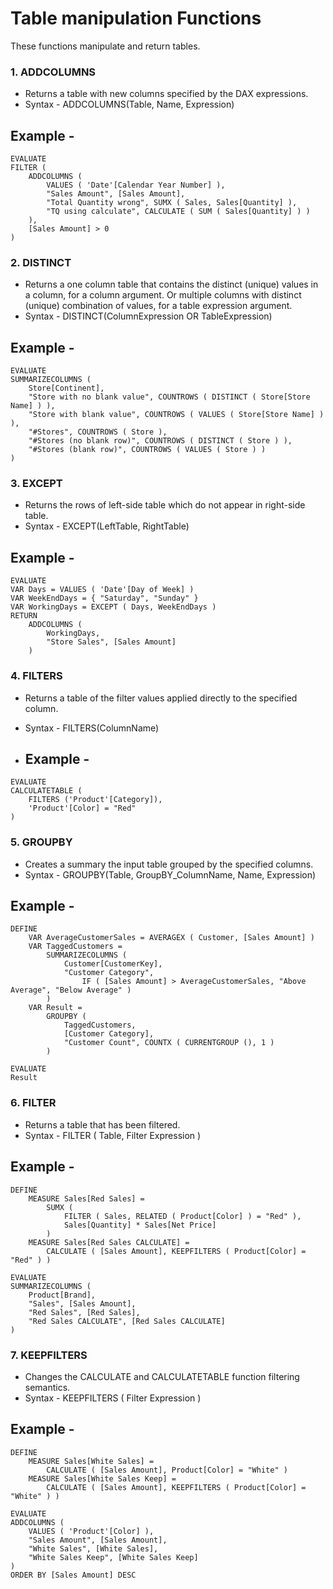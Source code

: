 # Table manipulation Functions
These functions manipulate and return tables.

### 1. ADDCOLUMNS
- Returns a table with new columns specified by the DAX expressions.
- Syntax - ADDCOLUMNS(Table, Name, Expression)

## Example -
```dax
EVALUATE
FILTER (
    ADDCOLUMNS (
        VALUES ( 'Date'[Calendar Year Number] ),
        "Sales Amount", [Sales Amount],
        "Total Quantity wrong", SUMX ( Sales, Sales[Quantity] ),
        "TQ using calculate", CALCULATE ( SUM ( Sales[Quantity] ) )
    ),
    [Sales Amount] > 0
)
```

### 2. DISTINCT
- Returns a one column table that contains the distinct (unique) values in a column, for a column argument. Or multiple columns with distinct (unique) combination of values, for a table expression argument.
- Syntax - DISTINCT(ColumnExpression OR TableExpression)

## Example -
```dax
EVALUATE
SUMMARIZECOLUMNS (
    Store[Continent],
    "Store with no blank value", COUNTROWS ( DISTINCT ( Store[Store Name] ) ),
    "Store with blank value", COUNTROWS ( VALUES ( Store[Store Name] ) ),
    "#Stores", COUNTROWS ( Store ),
    "#Stores (no blank row)", COUNTROWS ( DISTINCT ( Store ) ),
    "#Stores (blank row)", COUNTROWS ( VALUES ( Store ) )
)
```

### 3. EXCEPT
- Returns the rows of left-side table which do not appear in right-side table.
- Syntax - EXCEPT(LeftTable, RightTable)

## Example -
```dax
EVALUATE
VAR Days = VALUES ( 'Date'[Day of Week] )
VAR WeekEndDays = { "Saturday", "Sunday" }
VAR WorkingDays = EXCEPT ( Days, WeekEndDays )
RETURN
    ADDCOLUMNS ( 
        WorkingDays, 
        "Store Sales", [Sales Amount] 
    )
```

### 4. FILTERS
- Returns a table of the filter values applied directly to the specified column.
- Syntax - FILTERS(ColumnName)

- ## Example -
```dax
EVALUATE
CALCULATETABLE (
    FILTERS ('Product'[Category]),
    'Product'[Color] = "Red"
)
```

### 5. GROUPBY
- Creates a summary the input table grouped by the specified columns.
- Syntax - GROUPBY(Table, GroupBY_ColumnName, Name, Expression)

## Example -
```dax
DEFINE
    VAR AverageCustomerSales = AVERAGEX ( Customer, [Sales Amount] )
    VAR TaggedCustomers =
        SUMMARIZECOLUMNS (
            Customer[CustomerKey],
            "Customer Category", 
                IF ( [Sales Amount] > AverageCustomerSales, "Above Average", "Below Average" )
        )
    VAR Result =
        GROUPBY (
            TaggedCustomers,
            [Customer Category],
            "Customer Count", COUNTX ( CURRENTGROUP (), 1 )
        )

EVALUATE
Result
```

### 6. FILTER
- Returns a table that has been filtered.
- Syntax - 
FILTER (
    Table,
    Filter Expression
)

## Example -
```dax
DEFINE
    MEASURE Sales[Red Sales] =
        SUMX (
            FILTER ( Sales, RELATED ( Product[Color] ) = "Red" ),
            Sales[Quantity] * Sales[Net Price]
        )
    MEASURE Sales[Red Sales CALCULATE] =
        CALCULATE ( [Sales Amount], KEEPFILTERS ( Product[Color] = "Red" ) )

EVALUATE
SUMMARIZECOLUMNS (
    Product[Brand],
    "Sales", [Sales Amount],
    "Red Sales", [Red Sales],
    "Red Sales CALCULATE", [Red Sales CALCULATE]
)
```

### 7. KEEPFILTERS
- Changes the CALCULATE and CALCULATETABLE function filtering semantics.
- Syntax - KEEPFILTERS ( Filter Expression )
  
## Example -
```dax
DEFINE
    MEASURE Sales[White Sales] =
        CALCULATE ( [Sales Amount], Product[Color] = "White" )
    MEASURE Sales[White Sales Keep] =
        CALCULATE ( [Sales Amount], KEEPFILTERS ( Product[Color] = "White" ) )

EVALUATE
ADDCOLUMNS (
    VALUES ( 'Product'[Color] ),
    "Sales Amount", [Sales Amount],
    "White Sales", [White Sales],
    "White Sales Keep", [White Sales Keep]
)
ORDER BY [Sales Amount] DESC
```

